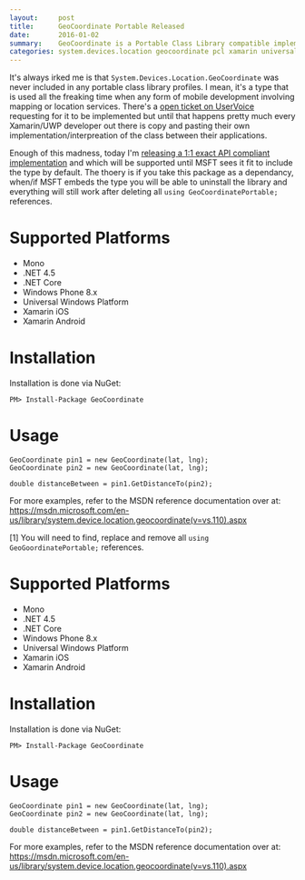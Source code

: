 ```yaml
---
layout:     post
title:      GeoCoordinate Portable Released
date:       2016-01-02
summary:    GeoCoordinate is a Portable Class Library compatible implementation of System.Device.Location.GeoCoordinate. It is an exact 1:1 API compliant implementation and will be supported until MSFT sees it fit to embed the type. Which at that point this implementation will cease development/support and you will be able to simply remove this package and everything will still work.
categories: system.devices.location geocoordinate pcl xamarin universal-windows-platform windows-phone
---
```

It's always irked me is that `System.Devices.Location.GeoCoordinate` was never included in any portable class library profiles. I mean, it's a type that is used all the freaking time when any form of mobile development involving mapping or location services. There's a [open ticket on UserVoice](https://visualstudio.uservoice.com/forums/121579-visual-studio-2015/suggestions/5221530-geocoordinate-class-included-in-portable-class-lib) requesting for it to be implemented but until that happens pretty much every Xamarin/UWP developer out there is copy and pasting their own implementation/interpreation of the class between their applications.

Enough of this madness, today I'm [releasing a 1:1 exact API compliant implementation](https://github.com/ghuntley/geocoordinate) and which will be supported until MSFT sees it fit to include the type by default. The thoery is if you take this package as a dependancy, when/if MSFT embeds the type you will be able to uninstall the library and everything will still work after deleting all `using GeoCoordinatePortable;` references.

# Supported Platforms

* Mono
* .NET 4.5
* .NET Core
* Windows Phone 8.x
* Universal Windows Platform
* Xamarin iOS
* Xamarin Android

# Installation
Installation is done via NuGet:

    PM> Install-Package GeoCoordinate
    
# Usage

    GeoCoordinate pin1 = new GeoCoordinate(lat, lng);
    GeoCoordinate pin2 = new GeoCoordinate(lat, lng);
    
    double distanceBetween = pin1.GetDistanceTo(pin2);

For more examples, refer to the MSDN reference documentation over at: https://msdn.microsoft.com/en-us/library/system.device.location.geocoordinate(v=vs.110).aspx

[1] You will need to find, replace and remove all `using GeoGoordinatePortable;` references.


# Supported Platforms

* Mono
* .NET 4.5
* .NET Core
* Windows Phone 8.x
* Universal Windows Platform
* Xamarin iOS
* Xamarin Android

# Installation
Installation is done via NuGet:

    PM> Install-Package GeoCoordinate
    
# Usage

    GeoCoordinate pin1 = new GeoCoordinate(lat, lng);
    GeoCoordinate pin2 = new GeoCoordinate(lat, lng);
    
    double distanceBetween = pin1.GetDistanceTo(pin2);

For more examples, refer to the MSDN reference documentation over at: https://msdn.microsoft.com/en-us/library/system.device.location.geocoordinate(v=vs.110).aspx
